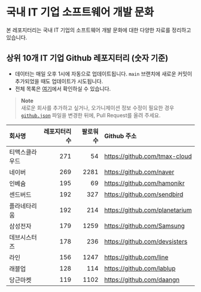 # 국내 IT 기업 소프트웨어 개발 문화
본 레포지터리는 국내 IT 기업의 소프트웨어 개발 문화에 대한 다양한 자료를 정리하고 있습니다.

## 상위 10개 IT 기업 Github 레포지터리 (숫자 기준)

- 데이터는 매일 오후 1시에 자동으로 업데이트됩니다. `main` 브랜치에 새로운 커밋이 추가되었을 때도 업데이트가 시도됩니다.
- 전체 목록은 [여기](./github.md)에서 확인하실 수 있습니다.

> **Note**<br />
> 새로운 회사를 추가하고 싶거나, 오가니제이션 정보 수정이 필요한 경우 [`github.json`](./github.json) 파일을 변경한 뒤에, Pull Request를 올려 주세요.

<!-- MARKDOWN_TABLE(GITHUB): START -->

| **회사명** | **레포지터리 수** | **팔로워 수** | **Github 주소** |
|:---|---:|---:|:---|
| 티맥스클라우드 | 271 | 54 | https://github.com/tmax-cloud |
| 네이버 | 269 | 2281 | https://github.com/naver |
| 인베슘 | 195 | 69 | https://github.com/hamonikr |
| 센드버드 | 192 | 327 | https://github.com/sendbird |
| 플라네타리움 | 192 | 214 | https://github.com/planetarium |
| 삼성전자 | 179 | 1259 | https://github.com/Samsung |
| 데브시스터즈 | 178 | 236 | https://github.com/devsisters |
| 라인 | 156 | 1247 | https://github.com/line |
| 래블업 | 128 | 114 | https://github.com/lablup |
| 당근마켓 | 119 | 1102 | https://github.com/daangn |

<!-- MARKDOWN_TABLE(GITHUB): END -->
